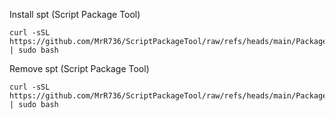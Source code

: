 Install spt (Script Package Tool)

```
curl -sSL https://github.com/MrR736/ScriptPackageTool/raw/refs/heads/main/Package/install.sh | sudo bash
```

Remove spt (Script Package Tool)

```
curl -sSL https://github.com/MrR736/ScriptPackageTool/raw/refs/heads/main/Package/Remove.sh | sudo bash
```

